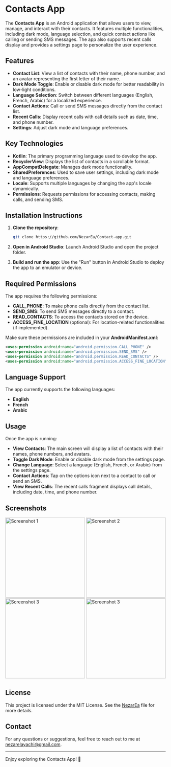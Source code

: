 
# Contacts App

The **Contacts App** is an Android application that allows users to view, manage, and interact with their contacts. It features multiple functionalities, including dark mode, language selection, and quick contact actions like calling or sending SMS messages. The app also supports recent calls display and provides a settings page to personalize the user experience.

## Features

- **Contact List**: View a list of contacts with their name, phone number, and an avatar representing the first letter of their name.
- **Dark Mode Toggle**: Enable or disable dark mode for better readability in low-light conditions.
- **Language Selection**: Switch between different languages (English, French, Arabic) for a localized experience.
- **Contact Actions**: Call or send SMS messages directly from the contact list.
- **Recent Calls**: Display recent calls with call details such as date, time, and phone number.
- **Settings**: Adjust dark mode and language preferences.

## Key Technologies

- **Kotlin**: The primary programming language used to develop the app.
- **RecyclerView**: Displays the list of contacts in a scrollable format.
- **AppCompatDelegate**: Manages dark mode functionality.
- **SharedPreferences**: Used to save user settings, including dark mode and language preferences.
- **Locale**: Supports multiple languages by changing the app's locale dynamically.
- **Permissions**: Requests permissions for accessing contacts, making calls, and sending SMS.

## Installation Instructions

1. **Clone the repository**:
   ```bash
   git clone https://github.com/NezarEa/Contact-app.git
   ```

2. **Open in Android Studio**:
   Launch Android Studio and open the project folder.

3. **Build and run the app**:
   Use the "Run" button in Android Studio to deploy the app to an emulator or device.

## Required Permissions

The app requires the following permissions:

- **CALL_PHONE**: To make phone calls directly from the contact list.
- **SEND_SMS**: To send SMS messages directly to a contact.
- **READ_CONTACTS**: To access the contacts stored on the device.
- **ACCESS_FINE_LOCATION** (optional): For location-related functionalities (if implemented).

Make sure these permissions are included in your **AndroidManifest.xml**:

```xml
<uses-permission android:name="android.permission.CALL_PHONE" />
<uses-permission android:name="android.permission.SEND_SMS" />
<uses-permission android:name="android.permission.READ_CONTACTS" />
<uses-permission android:name="android.permission.ACCESS_FINE_LOCATION" />
```

## Language Support

The app currently supports the following languages:

- **English**
- **French**
- **Arabic**

## Usage

Once the app is running:

- **View Contacts**: The main screen will display a list of contacts with their names, phone numbers, and avatars.
- **Toggle Dark Mode**: Enable or disable dark mode from the settings page.
- **Change Language**: Select a language (English, French, or Arabic) from the settings page.
- **Contact Actions**: Tap on the options icon next to a contact to call or send an SMS.
- **View Recent Calls**: The recent calls fragment displays call details, including date, time, and phone number.

## Screenshots


<img src="https://github.com/user-attachments/assets/2f371365-f289-41c6-aa16-aafb9301aee9" alt="Screenshot 1" width="250"/>
<img src="https://github.com/user-attachments/assets/48effeeb-6387-4573-a2d9-116f0a7d1d26" alt="Screenshot 2" width="250"/>
<img src="https://github.com/user-attachments/assets/85d2355d-1265-4f88-b82f-52dc4506a148" alt="Screenshot 3" width="250"/>
<img src="https://github.com/user-attachments/assets/26709af1-66b4-4651-b2cb-4165b08490be" alt="Screenshot 3" width="250"/>

## License

This project is licensed under the MIT License. See the [NezarEa](https://github.com/NezarEa) file for more details.

## Contact

For any questions or suggestions, feel free to reach out to me at [nezarelayachi@gmail.com](mailto:nezarelayachi@gmail.com).

---

Enjoy exploring the Contacts App! 🎉
